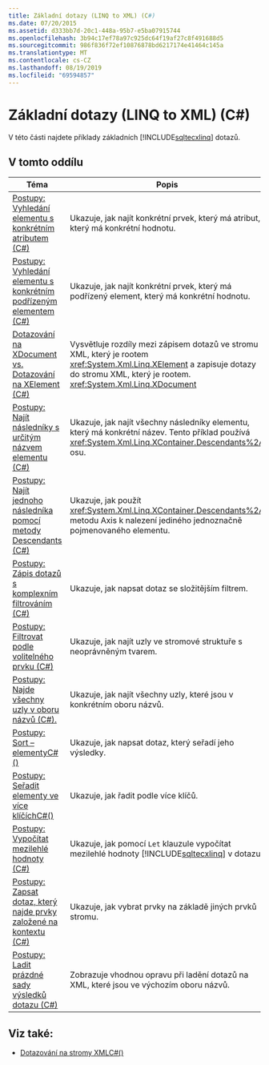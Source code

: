 ```yaml
---
title: Základní dotazy (LINQ to XML) (C#)
ms.date: 07/20/2015
ms.assetid: d333bb7d-20c1-448a-95b7-e5ba07915744
ms.openlocfilehash: 3b94c17ef78a97c925dc64f19af27c8f491688d5
ms.sourcegitcommit: 986f836f72ef10876878bd6217174e41464c145a
ms.translationtype: MT
ms.contentlocale: cs-CZ
ms.lasthandoff: 08/19/2019
ms.locfileid: "69594857"
---
```

# <a name="basic-queries-linq-to-xml-c"></a>Základní dotazy (LINQ to XML) (C#)
V této části najdete příklady základních [!INCLUDE[sqltecxlinq](~/includes/sqltecxlinq-md.md)] dotazů.  
  
## <a name="in-this-section"></a>V tomto oddílu  
  
|Téma|Popis|  
|-----------|-----------------|  
|[Postupy: Vyhledání elementu s konkrétním atributem (C#)](./how-to-find-an-element-with-a-specific-attribute.md)|Ukazuje, jak najít konkrétní prvek, který má atribut, který má konkrétní hodnotu.|  
|[Postupy: Vyhledání elementu s konkrétním podřízeným elementem (C#)](./how-to-find-an-element-with-a-specific-child-element.md)|Ukazuje, jak najít konkrétní prvek, který má podřízený element, který má konkrétní hodnotu.|  
|[Dotazování na XDocument vs. Dotazování na XElement (C#)](./querying-an-xdocument-vs-querying-an-xelement.md)|Vysvětluje rozdíly mezi zápisem dotazů ve stromu XML, který je rootem <xref:System.Xml.Linq.XElement> a zapisuje dotazy do stromu XML, který je rootem. <xref:System.Xml.Linq.XDocument>|  
|[Postupy: Najít následníky s určitým názvem elementu (C#)](./how-to-find-descendants-with-a-specific-element-name.md)|Ukazuje, jak najít všechny následníky elementu, který má konkrétní název. Tento příklad používá <xref:System.Xml.Linq.XContainer.Descendants%2A> osu.|  
|[Postupy: Najít jednoho následníka pomocí metody Descendants (C#)](./how-to-find-a-single-descendant-using-the-descendants-method.md)|Ukazuje, jak použít <xref:System.Xml.Linq.XContainer.Descendants%2A> metodu Axis k nalezení jediného jednoznačně pojmenovaného elementu.|  
|[Postupy: Zápis dotazů s komplexním filtrováním (C#)](./how-to-write-queries-with-complex-filtering.md)|Ukazuje, jak napsat dotaz se složitějším filtrem.|  
|[Postupy: Filtrovat podle volitelného prvku (C#)](./how-to-filter-on-an-optional-element.md)|Ukazuje, jak najít uzly ve stromové struktuře s neoprávněným tvarem.|  
|[Postupy: Najde všechny uzly v oboru názvů (C#).](./how-to-find-all-nodes-in-a-namespace.md)|Ukazuje, jak najít všechny uzly, které jsou v konkrétním oboru názvů.|  
|[Postupy: Sort – elementyC#()](./how-to-sort-elements.md)|Ukazuje, jak napsat dotaz, který seřadí jeho výsledky.|  
|[Postupy: Seřadit elementy ve více klíčíchC#()](./how-to-sort-elements-on-multiple-keys.md)|Ukazuje, jak řadit podle více klíčů.|  
|[Postupy: Vypočítat mezilehlé hodnoty (C#)](./how-to-calculate-intermediate-values.md)|Ukazuje, jak pomocí `Let` klauzule vypočítat mezilehlé hodnoty [!INCLUDE[sqltecxlinq](~/includes/sqltecxlinq-md.md)] v dotazu.|  
|[Postupy: Zapsat dotaz, který najde prvky založené na kontextu (C#)](./how-to-write-a-query-that-finds-elements-based-on-context.md)|Ukazuje, jak vybrat prvky na základě jiných prvků stromu.|  
|[Postupy: Ladit prázdné sady výsledků dotazu (C#)](./how-to-debug-empty-query-results-sets.md)|Zobrazuje vhodnou opravu při ladění dotazů na XML, které jsou ve výchozím oboru názvů.|  
  
## <a name="see-also"></a>Viz také:

- [Dotazování na stromy XMLC#()](./querying-xml-trees.md)

